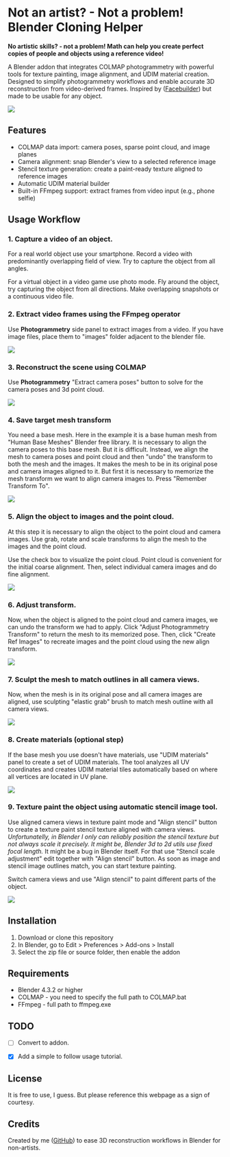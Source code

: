 # Not an artist? - Not a problem! Blender Cloning Helper

**No artistic skills? - not a problem! Math can help you create perfect copies of people and objects using a reference video!**

A Blender addon that integrates COLMAP photogrammetry with powerful tools for texture painting, image alignment, and UDIM material creation. Designed to simplify photogrammetry workflows and enable accurate 3D reconstruction from video-derived frames. Inspired by ([Facebuilder](https://keentools.io/products/facebuilder-for-blender)) but made to be usable for any object.

![](docs/images/title.jpg)

## Features

- COLMAP data import: camera poses, sparse point cloud, and image planes
- Camera alignment: snap Blender's view to a selected reference image
- Stencil texture generation: create a paint-ready texture aligned to reference images
- Automatic UDIM material builder
- Built-in FFmpeg support: extract frames from video input (e.g., phone selfie)

## Usage Workflow

### 1. Capture a video of an object.

For a real world object use your smartphone. Record a video with predominantly overlapping field of view. Try to capture the object from all angles.

For a virtual object in a video game use photo mode. Fly around the object, try capturing the object from all directions. Make overlapping snapshots or a continuous video file.

### 2. Extract video frames using the FFmpeg operator
Use **Photogrammetry** side panel to extract images from a video. If you have image files, place them to "images" folder adjacent to the blender file.

![](docs/images/00_extract_frames.jpg)


### 3. Reconstruct the scene using COLMAP

Use **Photogrammetry** "Extract camera poses" button to solve for the camera poses and 3d point cloud.

![](docs/images/01_solve_photogrammetry.jpg)

### 4. Save target mesh transform

You need a base mesh. Here in the example it is a base human mesh from "Human Base Meshes" Blender free library. It is necessary to align the camera poses to this base mesh. But it is difficult. Instead, we align the mesh to camera poses and point cloud and then "undo" the transform to both the mesh and the images. It makes the mesh to be in its original pose and camera images aligned to it. But first it is necessary to memorize the mesh transform we want to align camera images to. Press "Remember Transform To".

![](docs/images/03_save_target_mesh_transform.jpg)


### 5. Align the object to images and the point cloud.

At this step it is necessary to align the object to the point cloud and camera images. Use grab, rotate and scale transforms to align the mesh to the images and the point cloud. 

Use the check box to visualize the point cloud. Point cloud is convenient for the initial coarse alignment. Then, select individual camera images and do fine alignment.

![](docs/images/04_align_object_to_scene.jpg)


### 6. Adjust transform.

Now, when the object is aligned to the point cloud and camera images, we can undo the transform we had to apply. Click "Adjust Photogrammetry Transform" to return the mesh to its memorized pose. Then, click "Create Ref Images" to recreate images and the point cloud using the new align transform.

![](docs/images/05_adjust_transform.jpg)


### 7. Sculpt the mesh to match outlines in all camera views.

Now, when the mesh is in its original pose and all camera images are aligned, use sculpting "elastic grab" brush to match mesh outline with all camera views.

![](docs/images/06_elastic_grab_sculpt.jpg)



### 8. Create materials (optional step)

If the base mesh you use doesn't have materials, use "UDIM materials" panel to create a set of UDIM materials. The tool analyzes all UV coordinates and creates UDIM material tiles automatically based on where all vertices are located in UV plane.


![](docs/images/07_create_udim_materials.jpg)


### 9. Texture paint the object using automatic stencil image tool.

Use aligned camera views in texture paint mode and "Align stencil" button to create a texture paint stencil texture aligned with camera views. *Unfortunatelly, in Blender I only can reliably position the stencil texture but not always scale it precisely. It might be, Blender 3d to 2d utils use fixed focal length.* It might be a bug in Blender itself. For that use "Stencil scale adjustment" edit together with "Align stencil" button. As soon as image and stencil image outlines match, you can start texture painting. 

Switch camera views and use "Align stencil" to paint different parts of the object.

![](docs/images/08_align_stencil_and_paint.jpg)



## Installation

1. Download or clone this repository
2. In Blender, go to Edit > Preferences > Add-ons > Install
3. Select the zip file or source folder, then enable the addon

## Requirements

- Blender 4.3.2 or higher
- COLMAP - you need to specify the full path to COLMAP.bat
- FFmpeg - full path to ffmpeg.exe

## TODO

- [ ] Convert to addon.
- [X] Add a simple to follow usage tutorial.


## License

It is free to use, I guess. But please reference this webpage as a sign of courtesy.

## Credits

Created by me ([GitHub](https://github.com/z80/blender_cloning_helper)) to ease 3D reconstruction workflows in Blender for non-artists.
